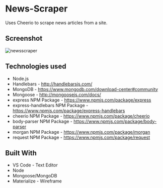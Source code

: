 # News-Scraper

Uses Cheerio to scrape news articles from a site.

## Screenshot

![newsscraper](https://user-images.githubusercontent.com/46613441/58844054-6f50ae00-8643-11e9-8fed-b078d945981d.png)

## Technologies used
- Node.js
- Handlebars - http://handlebarsjs.com/
- MongoDB - https://www.mongodb.com/download-center#community
- Mongoose - http://mongoosejs.com/docs/
- express NPM Package - https://www.npmjs.com/package/express
- express-handlebars NPM Package - https://www.npmjs.com/package/express-handlebars
- cheerio NPM Package - https://www.npmjs.com/package/cheerio
- body-parser NPM Package - https://www.npmjs.com/package/body-parser
- morgan NPM Package - https://www.npmjs.com/package/morgan
- request NPM Package - https://www.npmjs.com/package/request

## Built With
* VS Code - Text Editor
* Node
* Mongoose/MongoDB
* Materialize - Wireframe

